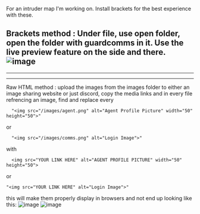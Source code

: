 For an intruder map I'm working on.
Install brackets for the best experience with these.

Brackets method : 
Under file, use open folder, open the folder with guardcomms in it. 
Use the live preview feature on the side and there. ![image](https://github.com/user-attachments/assets/cde7d2e4-462c-4d2d-9572-ee645575fe65)
---------------------------------------------------------------------------------------------------------------------------------------------
---------------------------------------------------------------------------------------------------------------------------------------------
---------------------------------------------------------------------------------------------------------------------------------------------

Raw HTML method : 
upload the images from the images folder to either an image sharing website or just discord, 
copy the media links and in every file refrencing an image, find and replace every 
```
  "<img src="/images/agent.png" alt="Agent Profile Picture" width="50" height="50">"
```
  or
```
  "<img src="/images/comms.png" alt="Login Image">"
```
with 
```
  <img src="YOUR LINK HERE" alt="AGENT PROFILE PICTURE" width="50" height="50">
```
  or
  ```
  "<img src="YOUR LINK HERE" alt="Login Image">"
```
  this will make them properly display in browsers and not end up looking like this:
![image](https://github.com/user-attachments/assets/0639f1b3-7033-4afc-8181-db1753995716)
![image](https://github.com/user-attachments/assets/6dff7914-b1c2-4f3d-8aa4-2b2b803dd18a)

